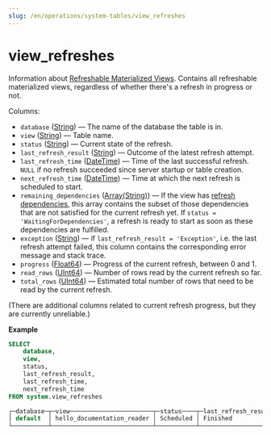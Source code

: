 ```yaml
---
slug: /en/operations/system-tables/view_refreshes
---
```

# view_refreshes

Information about [Refreshable Materialized Views](../../sql-reference/statements/create/view.md#refreshable-materialized-view). Contains all refreshable materialized views, regardless of whether there's a refresh in progress or not.


Columns:

- `database` ([String](../../sql-reference/data-types/string.md)) — The name of the database the table is in.
- `view` ([String](../../sql-reference/data-types/string.md)) — Table name.
- `status` ([String](../../sql-reference/data-types/string.md)) — Current state of the refresh.
- `last_refresh_result` ([String](../../sql-reference/data-types/string.md)) — Outcome of the latest refresh attempt.
- `last_refresh_time` ([DateTime](../../sql-reference/data-types/datetime.md)) — Time of the last successful refresh. `NULL` if no refresh succeeded since server startup or table creation.
- `next_refresh_time` ([DateTime](../../sql-reference/data-types/datetime.md)) — Time at which the next refresh is scheduled to start.
- `remaining_dependencies` ([Array(String)](../../sql-reference/data-types/array.md)) — If the view has [refresh dependencies](../../sql-reference/statements/create/view.md#refresh-dependencies), this array contains the subset of those dependencies that are not satisfied for the current refresh yet. If `status = 'WaitingForDependencies'`, a refresh is ready to start as soon as these dependencies are fulfilled.
- `exception` ([String](../../sql-reference/data-types/string.md)) — if `last_refresh_result = 'Exception'`, i.e. the last refresh attempt failed, this column contains the corresponding error message and stack trace.
- `progress` ([Float64](../../sql-reference/data-types/float.md)) — Progress of the current refresh, between 0 and 1.
- `read_rows` ([UInt64](../../sql-reference/data-types/int-uint.md)) — Number of rows read by the current refresh so far.
- `total_rows` ([UInt64](../../sql-reference/data-types/int-uint.md)) — Estimated total number of rows that need to be read by the current refresh.

(There are additional columns related to current refresh progress, but they are currently unreliable.)

**Example**

```sql
SELECT
    database,
    view,
    status,
    last_refresh_result,
    last_refresh_time,
    next_refresh_time
FROM system.view_refreshes

┌─database─┬─view───────────────────────┬─status────┬─last_refresh_result─┬───last_refresh_time─┬───next_refresh_time─┐
│ default  │ hello_documentation_reader │ Scheduled │ Finished            │ 2023-12-01 01:24:00 │ 2023-12-01 01:25:00 │
└──────────┴────────────────────────────┴───────────┴─────────────────────┴─────────────────────┴─────────────────────┘
```
